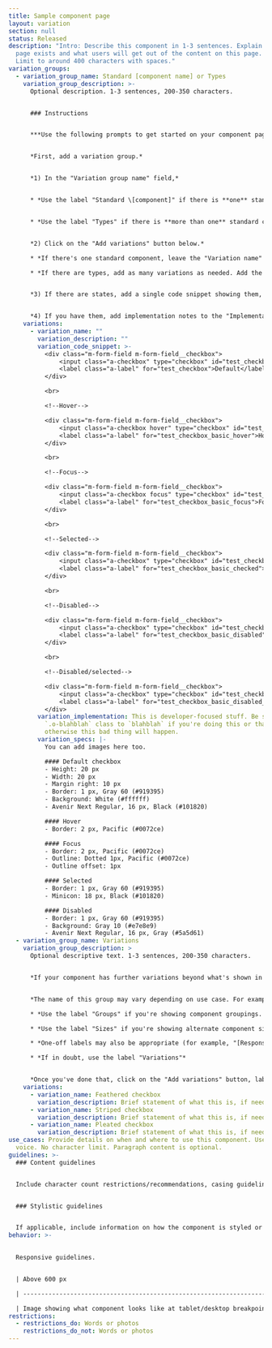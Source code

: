 ```yaml
---
title: Sample component page
layout: variation
section: null
status: Released
description: "Intro: Describe this component in 1-3 sentences. Explain why the
  page exists and what users will get out of the content on this page. Be brief.
  Limit to around 400 characters with spaces."
variation_groups:
  - variation_group_name: Standard [component name] or Types
    variation_group_description: >-
      Optional description. 1-3 sentences, 200-350 characters.


      ### Instructions


      ***Use the following prompts to get started on your component page:***


      *First, add a variation group.*


      *1) In the "Variation group name" field,*  


      * *Use the label "Standard \[component]" if there is **one** standard default component. See [checkboxes](https://cfpb.github.io/design-system/components/checkboxes) and [tables](https://cfpb-sandbox.github.io/design-system/components/tables) as examples.*


      * *Use the label "Types" if there is **more than one** standard component with different use cases. See [buttons](https://cfpb.github.io/design-system/components/buttons) as an example.*


      *2) Click on the "Add variations" button below.* 

      * *If there's one standard component, leave the "Variation name" field blank.* 

      * *If there are types, add as many variations as needed. Add the name of each type to the "Variation name" field.*


      *3) If there are states, add a single code snippet showing them, as shown in this example. If necessary, you can add an image instead of a code snippet, but live samples are strongly preferred.*


      *4) If you have them, add implementation notes to the "Implementation details" tab. Add design, production, and style notes to the "Optional specs" tab.*
    variations:
      - variation_name: ""
        variation_description: ""
        variation_code_snippet: >-
          <div class="m-form-field m-form-field__checkbox">
              <input class="a-checkbox" type="checkbox" id="test_checkbox">
              <label class="a-label" for="test_checkbox">Default</label>
          </div>

          <br>

          <!--Hover-->

          <div class="m-form-field m-form-field__checkbox">
              <input class="a-checkbox hover" type="checkbox" id="test_checkbox_basic_hover">
              <label class="a-label" for="test_checkbox_basic_hover">Hover</label>
          </div>

          <br>

          <!--Focus-->

          <div class="m-form-field m-form-field__checkbox">
              <input class="a-checkbox focus" type="checkbox" id="test_checkbox_basic_focus">
              <label class="a-label" for="test_checkbox_basic_focus">Focus</label>
          </div>

          <br>

          <!--Selected-->

          <div class="m-form-field m-form-field__checkbox">
              <input class="a-checkbox" type="checkbox" id="test_checkbox_basic_checked" checked>
              <label class="a-label" for="test_checkbox_basic_checked">Selected</label>
          </div>

          <br>

          <!--Disabled-->

          <div class="m-form-field m-form-field__checkbox">
              <input class="a-checkbox" type="checkbox" id="test_checkbox_basic_disabled" disabled>
              <label class="a-label" for="test_checkbox_basic_disabled">Disabled</label>
          </div>

          <br>

          <!--Disabled/selected-->

          <div class="m-form-field m-form-field__checkbox">
              <input class="a-checkbox" type="checkbox" id="test_checkbox_basic_disabled_selected" disabled checked>
              <label class="a-label" for="test_checkbox_basic_disabled_selected">Disabled/selected</label>
          </div>
        variation_implementation: This is developer-focused stuff. Be sure to add the
          `.o-blahblah` class to `blahblah` if you're doing this or that,
          otherwise this bad thing will happen.
        variation_specs: |-
          You can add images here too.

          #### Default checkbox
          - Height: 20 px
          - Width: 20 px
          - Margin right: 10 px
          - Border: 1 px, Gray 60 (#919395)
          - Background: White (#ffffff)
          - Avenir Next Regular, 16 px, Black (#101820)

          #### Hover
          - Border: 2 px, Pacific (#0072ce)

          #### Focus
          - Border: 2 px, Pacific (#0072ce)
          - Outline: Dotted 1px, Pacific (#0072ce)
          - Outline offset: 1px

          #### Selected
          - Border: 1 px, Gray 60 (#919395)
          - Minicon: 18 px, Black (#101820)

          #### Disabled
          - Border: 1 px, Gray 60 (#919395)
          - Background: Gray 10 (#e7e8e9)
          - Avenir Next Regular, 16 px, Gray (#5a5d61)
  - variation_group_name: Variations
    variation_group_description: >
      Optional descriptive text. 1-3 sentences, 200-350 characters.


      *If your component has further variations beyond what's shown in the Standard/Types group above, add an additional "Variation group", and name it using the "Variation group name" field.*


      *The name of this group may vary depending on use case. For example:*

      * *Use the label "Groups" if you're showing component groupings. See [expandables](https://cfpb.github.io/design-system/components/expandables#groups) for an example.* 

      * *Use the label "Sizes" if you're showing alternate component sizes. See [checkboxes](https://cfpb.github.io/design-system/components/checkboxes#sizes) for an example.*

      * *One-off labels may also be appropriate (for example, "[Responsive tables](https://cfpb.github.io/design-system/components/tables#responsive-tables)", "[Links with icons](https://cfpb.github.io/design-system/components/links#links-with-icons))* 

      * *If in doubt, use the label "Variations"* 


      *Once you've done that, click on the "Add variations" button, label each variation, and add implementation and specs details as needed.*
    variations:
      - variation_name: Feathered checkbox
        variation_description: Brief statement of what this is, if needed. Sample would appear below.
      - variation_name: Striped checkbox
        variation_description: Brief statement of what this is, if needed. Sample would appear below.
      - variation_name: Pleated checkbox
        variation_description: Brief statement of what this is, if needed. Sample would appear below.
use_cases: Provide details on when and where to use this component. Use active
  voice. No character limit. Paragraph content is optional.
guidelines: >-
  ### Content guidelines


  Include character count restrictions/recommendations, casing guidelines, voice, etc. No character limit. Paragraph content is optional.


  ### Stylistic guidelines


  If applicable, include information on how the component is styled or used. This is not used often in component pages, mostly foundations pages.
behavior: >-
  

  Responsive guidelines.


  | Above 600 px                                                         | Below 601 px                                                 |

  | -------------------------------------------------------------------- | ------------------------------------------------------------ |

  | Image showing what component looks like at tablet/desktop breakpoint | Image showing what component looks like at mobile breakpoint |
restrictions:
  - restrictions_do: Words or photos
    restrictions_do_not: Words or photos
---
```

